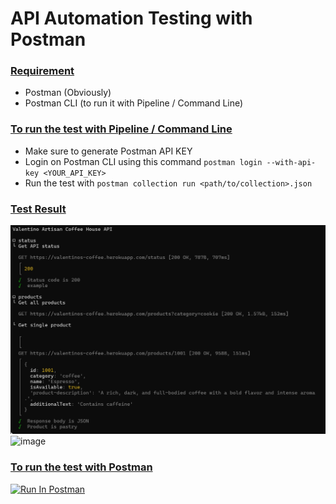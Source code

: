 # API Automation Testing with Postman

<h3><ins> Requirement </h3>

- Postman (Obviously)
- Postman CLI (to run it with Pipeline / Command Line)

<h3><ins> To run the test with Pipeline / Command Line </h3>

- Make sure to generate Postman API KEY
- Login on Postman CLI using this command `postman login --with-api-key <YOUR_API_KEY>`
- Run the test with `postman collection run <path/to/collection>.json`
 
<h3><ins> Test Result </h3>
  
![image](https://github.com/Ahmed-M-Ezzat/Postman-API-Project/blob/e220aa0aeaaa55be4a6f79ec3b210914bb27e40c/assets/img1.jpg)
![image](https://github.com/lynix28/api-postman-example/assets/102797648/d09250b3-0089-46a6-a0b4-a5a2701a10fe)

<h3><ins> To run the test with Postman </h3>

[<img src="https://run.pstmn.io/button.svg" alt="Run In Postman" style="width: 128px; height: 32px;">](https://god.gw.postman.com/run-collection/40843526-abdf83ff-e3fa-4cb2-bb6f-0c52349d9ed8?action=collection%2Ffork&source=rip_markdown&collection-url=entityId%3D40843526-abdf83ff-e3fa-4cb2-bb6f-0c52349d9ed8%26entityType%3Dcollection%26workspaceId%3Da359d206-d40b-4855-a645-d079e5324431)
